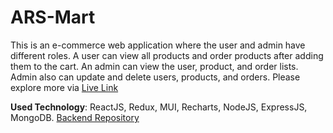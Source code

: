 # ARS-Mart
This is an e-commerce web application where the user and admin have different
roles. A user can view all products and order products after adding them to the cart.
An admin can view the user, product, and order lists. Admin also can update and delete users,
products, and orders. Please explore more via [Live Link](https://ars-mart.onrender.com/)

**Used Technology**: ReactJS, Redux, MUI, Recharts, NodeJS, ExpressJS, MongoDB. [Backend Repository](https://github.com/Arifur-Rahaman/ars-mart-server)
